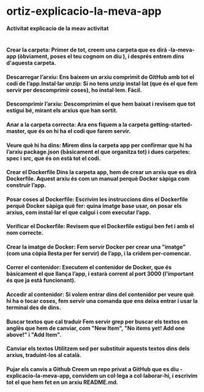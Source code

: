 # ortiz-explicacio-la-meva-app
**Activitat explicacio de la meav activitat<H1>**



#### Crear la carpeta: Primer de tot, creem una carpeta que es dirà <el teu Cognom>-la-meva-app (òbviament, poses el teu cognom on diu <el teu Cognom>), i després entrem dins d'aquesta carpeta.

#### Descarregar l’arxiu: Ens baixem un arxiu comprimit de GitHub amb tot el codi de l’app.Instal·lar unzip: Si no tens unzip instal·lat (que és el que fem servir per descomprimir coses), ho instal·lem. Fàcil.
#### Descomprimir l’arxiu: Descomprimim el que hem baixat i revisem que tot estigui bé, mirant els arxius que han sortit.
#### Anar a la carpeta correcta: Ara ens fiquem a la carpeta getting-started-master, que és on hi ha el codi que farem servir.

#### Veure què hi ha dins: Mirem dins la carpeta app per confirmar que hi ha l’arxiu package.json (bàsicament el que organitza tot) i dues carpetes: spec i src, que és on està tot el codi.
#### Crear el Dockerfile Dins la carpeta app, hem de crear un arxiu que es dirà Dockerfile. Aquest arxiu és com un manual perquè Docker sàpiga com construir l’app.
#### Posar coses al Dockerfile: Escrivim les instruccions dins el Dockerfile perquè Docker sàpiga què fer: quina imatge base usar, on posar els arxius, com instal·lar el que calgui i com executar l’app.
#### Verificar el Dockerfile: Revisem que el Dockerfile estigui ben fet i amb el nom correcte.

#### Crear la imatge de Docker: Fem servir Docker per crear una "imatge" (com una còpia llesta per fer servir) de l’app, i la cridem per-comencar.
#### Correr el contenidor: Executem el contenidor de Docker, que és bàsicament el que llança l’app, i estarà corrent al port 3000 (l’important és que ja està funcionant).
#### Accedir al contenidor: Si volem entrar dins del contenidor per veure què hi ha o tocar coses, fem servir una comanda que ens deixa entrar i usar la terminal des de dins.
#### Buscar textos que cal traduir Fem servir grep per buscar els textos en anglès que hem de canviar, com "New Item", "No items yet! Add one above!" i "Add Item".

#### Canviar els textos Utilitzem sed per substituir aquests textos dins dels arxius, traduint-los al català.
#### Pujar els canvis a Github Creem un repo privat a GitHub que es diu <el teu Cognom>-explicacio-la-meva-app, convidem un col·lega a col·laborar-hi, i escrivim tot el que hem fet en un arxiu README.md. 


